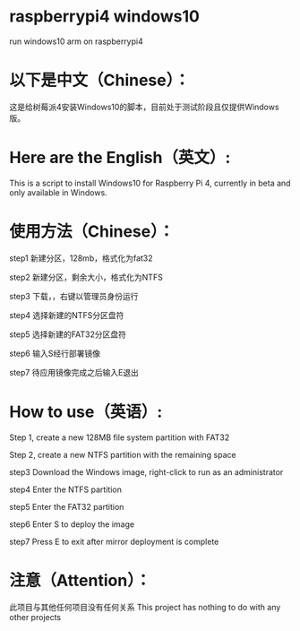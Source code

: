 # raspberrypi4 windows10
run windows10 arm on raspberrypi4
# 以下是中文（Chinese）：
 这是给树莓派4安装Windows10的脚本，目前处于测试阶段且仅提供Windows版。
# Here are the English（英文）:
 This is a script to install Windows10 for Raspberry Pi 4, currently in beta and only available in Windows.
# 使用方法（Chinese）：
 step1
 新建分区，128mb，格式化为fat32
 
 step2
 新建分区，剩余大小，格式化为NTFS
 
 step3
 下载，，右键以管理员身份运行
 
 step4
 选择新建的NTFS分区盘符
 
 step5
 选择新建的FAT32分区盘符
 
 step6
 输入S经行部署镜像
 
 step7
 待应用镜像完成之后输入E退出
 
# How to use（英语）:
 
 Step 1, create a new 128MB file system partition with FAT32

 Step 2, create a new NTFS partition with the remaining space

 step3 Download the Windows image, right-click to run as an administrator

 step4 Enter the NTFS partition 

 step5 Enter the FAT32 partition 

 step6 Enter S to deploy the image

step7 Press E to exit after mirror deployment is complete
# 注意（Attention）：
 此项目与其他任何项目没有任何关系
 This project has nothing to do with any other projects
